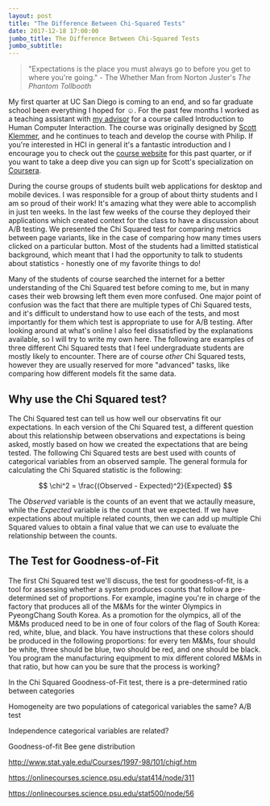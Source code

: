 ```yaml
---
layout: post
title: "The Difference Between Chi-Squared Tests"
date: 2017-12-18 17:00:00
jumbo_title: The Difference Between Chi-Squared Tests
jumbo_subtitle:
---
```


> "Expectations is the place you must always go to before you get to where you're going." - The Whether Man from Norton Juster's *The Phantom Tollbooth*

My first quarter at UC San Diego is coming to an end, and so far graduate
school been everything I hoped for ☺️. For the past few months I worked as 
a teaching assistant with [my advisor](http://pgbovine.net/) for a course
called Introduction to Human Computer Interaction. The course was originally
designed by [Scott Klemmer](https://twitter.com/designatlarge), and he
continues to teach and develop the course with Philip. If you're interested in
HCI in general it's a fantastic introduction and I encourage you to check out
the [course website](http://courses.pgbovine.net/cogs120-cse170/) for this 
past quarter, or if you want to take a deep dive you can sign up for Scott's 
specialization on 
[Coursera](https://www.coursera.org/specializations/interaction-design).

During the course groups of students built web applications for desktop and
mobile devices. I was responsible for a group of about thirty students and I am
so proud of their work! It's amazing what they were able to accomplish in just
ten weeks. In the last few weeks of the course they deployed their applications
which created context for the class to have a discussion about A/B testing.
We presented the Chi Squared test for comparing metrics between page variants,
like in the case of comparing how many times users clicked on a particular
button. Most of the students had a limitted statistical background, which meant
that I had the opportunity to talk to students about statistics - honestly one
of my favorite things to do!

Many of the students of course searched the internet for a better understanding
of the Chi Squared test before coming to me, but in many cases their web
browsing left them even more confused. One major point of confusion was the
fact that there are multiple types of Chi Squared tests, and it's difficult to
understand how to use each of the tests, and most importantly for them which
test is appropriate to use for A/B testing. After looking around at what's 
online I also feel dissatisfied by the explanations available, so I will try to
write my own here. The following are examples of three different Chi Squared
tests that I feel undergraduate students are mostly likely to encounter. There
are of course *other* Chi Squared tests, however they are usually reserved for
more "advanced" tasks, like comparing how different models fit the same data.

## Why use the Chi Squared test?

The Chi Squared test can tell us how well our observatins fit our expectations.
In each version of the Chi Squared test, a different question about this
relationship between observations and expectations is being asked, mostly based
on how we created the expectations that are being tested. The following Chi
Squared tests are best used with counts of categorical variables from an
observed sample. The general formula for calculating the Chi Squared statistic
is the following:

$$
\chi^2 = \frac{(Observed - Expected)^2}{Expected}
$$

The *Observed* variable is the counts of an event that we actaully measure,
while the *Expected* variable is the count that we expected. If we have
expectations about multiple related counts, then we can add up multiple Chi
Squared values to obtain a final value that we can use to evaluate the
relationship between the counts.

## The Test for Goodness-of-Fit

The first Chi Squared test we'll discuss, the test for goodness-of-fit, is a
tool for assessing whether a system produces counts that follow a
pre-determined set of proportions. For example, imagine you're in charge of
the factory that produces all of the M&Ms for the winter Olympics in
PyeongChang South Korea. As a promotion for the olympics, all of the M&Ms
produced need to be in one of four colors of the flag of South Korea: red,
white, blue, and black. You have instructions that these colors should be
produced in the following proportions: for every ten M&Ms, four should be
white, three should be blue, two should be red, and one should be black. You
program the manufacturing equipment to mix different colored M&Ms in that
ratio, but how can you be sure that the process is working?


In the Chi Squared Goodness-of-Fit test, there is a pre-determined ratio
between categories

Homogeneity
are two populations of categorical variables the same?
A/B test

Independence
categorical variables are related?

Goodness-of-fit
Bee gene distribution

http://www.stat.yale.edu/Courses/1997-98/101/chigf.htm

https://onlinecourses.science.psu.edu/stat414/node/311

https://onlinecourses.science.psu.edu/stat500/node/56

